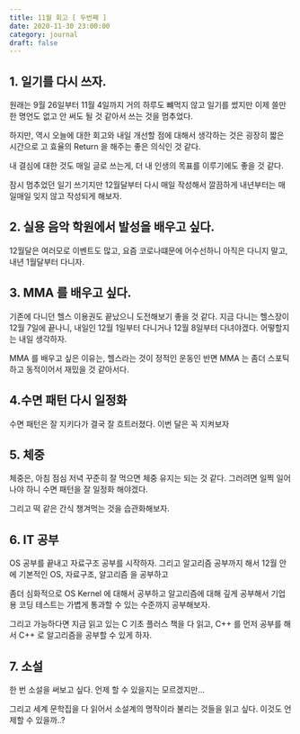 ```yaml
---
title: 11월 회고 [ 두번째 ]
date: 2020-11-30 23:00:00
category: journal
draft: false
---
```


## 1. 일기를 다시 쓰자.

원래는 9월 26일부터 11월 4일까지 거의 하루도 뺴먹지 않고 일기를 썼지만 이제 쓸만한 명언도 없고 안 써도 될 것 같아서 쓰는 것을 멈추었다.

하지만, 역시 오늘에 대한 회고와 내일 개선할 점에 대해서 생각하는 것은 굉장히 짧은 시간으로 고 효율의 Return 을 해주는 좋은 의식인 것 같다.

내 결심에 대한 것도 매일 글로 쓰는게, 더 내 인생의 목표를 이루기에도 좋을 것 같다.

잠시 멈추었던 일기 쓰기지만 12월달부터 다시 매일 작성해서 깔끔하게 내년부터는 매일매일 잊지 않고 작성되게 해보자.

## 2. 실용 음악 학원에서 발성을 배우고 싶다.

12월달은 여러모로 이벤트도 많고, 요즘 코로나떄문에 어수선하니 아직은 다니지 말고, 내년 1월달부터 다니자.

## 3. MMA 를 배우고 싶다.

기존에 다니던 헬스 이용권도 끝났으니 도전해보기 좋을 것 같다. 지금 다니는 헬스장이 12월 7일에 끝나니, 내일인 12월 1일부터 다니거나 12월 8일부터 다녀야겠다. 어떻할지는 내일 생각하자.

MMA 를 배우고 싶은 이유는, 헬스라는 것이 정적인 운동인 반면 MMA 는 좀더 스포틱하고 동적이어서 재밌을 것 같아서다.

## 4.수면 패턴 다시 일정화

수면 패턴은 잘 지키다가 결국 잘 흐트러졌다. 이번 달은 꼭 지켜보자

## 5. 체중

체중은, 아침 점심 저녁 꾸준히 잘 먹으면 체중 유지는 되는 것 같다. 그러려면 일찍 일어나야 하니 수면 패턴을 잘 일정화 해야겠다.

그리고 떡 같은 간식 챙겨먹는 것을 습관화해보자.

## 6. IT 공부

OS 공부를 끝내고 자료구조 공부를 시작하자. 그리고 알고리즘 공부까지 해서 12월 안에 기본적인 OS, 자료구조, 알고리즘 을 공부하고

좀더 심화적으로 OS Kernel 에 대해서 공부하고 알고리즘에 대해 깊게 공부해서 기업용 코딩 테스트는 가볍게 통과할 수 있는 수준까지 공부해보자.

그리고 가능하다면 지금 읽고 있는 C 기초 플러스 책을 다 읽고, C++ 를 먼저 공부를 해서 C++ 로 알고리즘을 공부할 수 있게 하자.

## 7. 소설

한 번 소설을 써보고 싶다. 언제 할 수 있을지는 모르겠지만...

그리고 세계 문학집을 다 읽어서 소설계의 명작이라 불리는 것들을 읽고 싶다. 이것도 언제할 수 있을까..?
